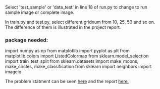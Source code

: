 Select 'test_sample' or 'data_test' in line 18 of run.py  to change to run sample image or complete image.

In train.py and test.py, select different gridnum from 10, 25, 50 and so on. The difference of them is illustrated in the project report.


### package needed:
import numpy as np
from matplotlib import pyplot as plt
from matplotlib.colors import ListedColormap
from sklearn.model_selection import train_test_split
from sklearn.datasets import make_moons, make_circles, make_classification
from sklearn import neighbors
import imageio

The problem statment can be seen [here](https://github.com/cyx01293/EEL5840-Fundamentals-of-Machine-Learning/blob/master/project00/project00_report.pdf) and the report [here.](https://github.com/cyx01293/EEL5840-Fundamentals-of-Machine-Learning/blob/master/project00/project00_report.pdf)
